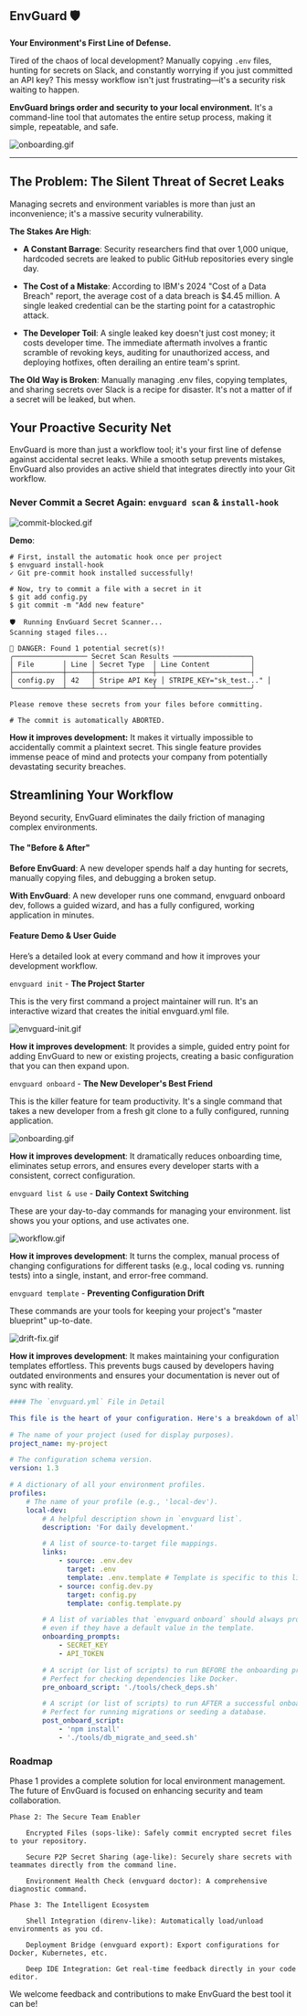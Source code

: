 ## EnvGuard 🛡️

**Your Environment's First Line of Defense.**

Tired of the chaos of local development? Manually copying `.env` files, hunting for secrets on Slack, and constantly worrying if you just committed an API key? This messy workflow isn't just frustrating—it's a security risk waiting to happen.

**EnvGuard brings order and security to your local environment.** It's a command-line tool that automates the entire setup process, making it simple, repeatable, and safe.

![onboarding.gif](onboarding.gif)

---

## The Problem: The Silent Threat of Secret Leaks

Managing secrets and environment variables is more than just an inconvenience; it's a massive security vulnerability.

**The Stakes Are High**:

-   **A Constant Barrage**: Security researchers find that over 1,000 unique, hardcoded secrets are leaked to public GitHub repositories every single day.

-   **The Cost of a Mistake**: According to IBM's 2024 "Cost of a Data Breach" report, the average cost of a data breach is $4.45 million. A single leaked credential can be the starting point for a catastrophic attack.

-   **The Developer Toil**: A single leaked key doesn't just cost money; it costs developer time. The immediate aftermath involves a frantic scramble of revoking keys, auditing for unauthorized access, and deploying hotfixes, often derailing an entire team's sprint.

**The Old Way is Broken**: Manually managing .env files, copying templates, and sharing secrets over Slack is a recipe for disaster. It's not a matter of if a secret will be leaked, but when.

## Your Proactive Security Net

EnvGuard is more than just a workflow tool; it's your first line of defense against accidental secret leaks. While a smooth setup prevents mistakes, EnvGuard also provides an active shield that integrates directly into your Git workflow.

### **Never Commit a Secret Again: `envguard scan` & `install-hook`**

![commit-blocked.gif](commit-blocked.gif)

**Demo**:

```
# First, install the automatic hook once per project
$ envguard install-hook
✓ Git pre-commit hook installed successfully!

# Now, try to commit a file with a secret in it
$ git add config.py
$ git commit -m "Add new feature"

🛡️  Running EnvGuard Secret Scanner...
Scanning staged files...

🚨 DANGER: Found 1 potential secret(s)!
╭────────────────── Secret Scan Results ───────────────────╮
│ File       │ Line │ Secret Type  │ Line Content          │
├────────────┼──────┼──────────────┼───────────────────────┤
│ config.py  │ 42   │ Stripe API Key │ STRIPE_KEY="sk_test..." │
╰────────────┴──────┴──────────────┴───────────────────────╯

Please remove these secrets from your files before committing.

# The commit is automatically ABORTED.
```

**How it improves development:** It makes it virtually impossible to accidentally commit a plaintext secret. This single feature provides immense peace of mind and protects your company from potentially devastating security breaches.

## Streamlining Your Workflow

Beyond security, EnvGuard eliminates the daily friction of managing complex environments.

#### **The "Before & After"**

**Before EnvGuard**: A new developer spends half a day hunting for secrets, manually copying files, and debugging a broken setup.

**With EnvGuard**: A new developer runs one command, envguard onboard dev, follows a guided wizard, and has a fully configured, working application in minutes.

#### **Feature Demo & User Guide**

Here’s a detailed look at every command and how it improves your development workflow.

`envguard init` - **The Project Starter**

This is the very first command a project maintainer will run. It's an interactive wizard that creates the initial envguard.yml file.

![envguard-init.gif](envguard-init.gif)

**How it improves development**: It provides a simple, guided entry point for adding EnvGuard to new or existing projects, creating a basic configuration that you can then expand upon.

`envguard onboard` - **The New Developer's Best Friend**

This is the killer feature for team productivity. It's a single command that takes a new developer from a fresh git clone to a fully configured, running application.

![onboarding.gif](onboarding.gif)

**How it improves development**: It dramatically reduces onboarding time, eliminates setup errors, and ensures every developer starts with a consistent, correct configuration.

`envguard list & use` - **Daily Context Switching**

These are your day-to-day commands for managing your environment. list shows you your options, and use activates one.

![workflow.gif](workflow.gif)

**How it improves development**: It turns the complex, manual process of changing configurations for different tasks (e.g., local coding vs. running tests) into a single, instant, and error-free command.

`envguard template` - **Preventing Configuration Drift**

These commands are your tools for keeping your project's "master blueprint" up-to-date.

![drift-fix.gif](drift-fix.gif)

**How it improves development**: It makes maintaining your configuration templates effortless. This prevents bugs caused by developers having outdated environments and ensures your documentation is never out of sync with reality.

```yaml
#### The `envguard.yml` File in Detail

This file is the heart of your configuration. Here's a breakdown of all the keys:

# The name of your project (used for display purposes).
project_name: my-project

# The configuration schema version.
version: 1.3

# A dictionary of all your environment profiles.
profiles:
    # The name of your profile (e.g., 'local-dev').
    local-dev:
        # A helpful description shown in `envguard list`.
        description: 'For daily development.'

        # A list of source-to-target file mappings.
        links:
            - source: .env.dev
              target: .env
              template: .env.template # Template is specific to this link
            - source: config.dev.py
              target: config.py
              template: config.template.py

        # A list of variables that `envguard onboard` should always prompt for,
        # even if they have a default value in the template.
        onboarding_prompts:
            - SECRET_KEY
            - API_TOKEN

        # A script (or list of scripts) to run BEFORE the onboarding process.
        # Perfect for checking dependencies like Docker.
        pre_onboard_script: './tools/check_deps.sh'

        # A script (or list of scripts) to run AFTER a successful onboard.
        # Perfect for running migrations or seeding a database.
        post_onboard_script:
            - 'npm install'
            - './tools/db_migrate_and_seed.sh'
```

### Roadmap

Phase 1 provides a complete solution for local environment management. The future of EnvGuard is focused on enhancing security and team collaboration.

    Phase 2: The Secure Team Enabler

        Encrypted Files (sops-like): Safely commit encrypted secret files to your repository.

        Secure P2P Secret Sharing (age-like): Securely share secrets with teammates directly from the command line.

        Environment Health Check (envguard doctor): A comprehensive diagnostic command.

    Phase 3: The Intelligent Ecosystem

        Shell Integration (direnv-like): Automatically load/unload environments as you cd.

        Deployment Bridge (envguard export): Export configurations for Docker, Kubernetes, etc.

        Deep IDE Integration: Get real-time feedback directly in your code editor.

We welcome feedback and contributions to make EnvGuard the best tool it can be!
